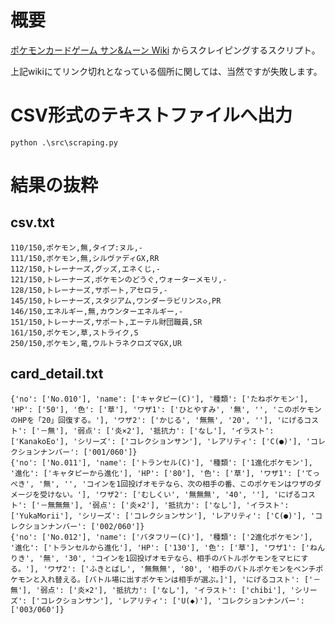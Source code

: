 # 概要

[ポケモンカードゲーム サン&ムーン Wiki](https://wiki.xn--rckteqa2e.com/wiki/%E3%83%9D%E3%82%B1%E3%83%A2%E3%83%B3%E3%82%AB%E3%83%BC%E3%83%89%E3%82%B2%E3%83%BC%E3%83%A0_%E3%82%B5%E3%83%B3%26%E3%83%A0%E3%83%BC%E3%83%B3) からスクレイピングするスクリプト。

上記wikiにてリンク切れとなっている個所に関しては、当然ですが失敗します。

# CSV形式のテキストファイルへ出力

```
python .\src\scraping.py
```

# 結果の抜粋

## csv.txt

```
110/150,ポケモン,無,タイプ:ヌル,-
111/150,ポケモン,無,シルヴァディGX,RR
112/150,トレーナーズ,グッズ,エネくじ,-
121/150,トレーナーズ,ポケモンのどうぐ,ウォーターメモリ,-
128/150,トレーナーズ,サポート,アセロラ,-
145/150,トレーナーズ,スタジアム,ワンダーラビリンス◇,PR
146/150,エネルギー,無,カウンターエネルギー,-
151/150,トレーナーズ,サポート,エーテル財団職員,SR
161/150,ポケモン,草,ストライク,S
250/150,ポケモン,竜,ウルトラネクロズマGX,UR
```

## card_detail.txt

```
{'no': ['No.010'], 'name': ['キャタピー(C)'], '種類': ['たねポケモン'], 'HP': ['50'], '色': ['草'], 'ワザ1': ['ひとやすみ', '無', '', 'このポケモンのHPを「20」回復する。'], 'ワザ2': ['かじる', '無無', '20', ''], 'にげるコスト': ['－無'], '弱点': ['炎×2'], '抵抗力': ['なし'], 'イラスト': ['KanakoEo'], 'シリーズ': ['コレクションサン'], 'レアリティ': ['C(●)'], 'コレクションナンバー': ['001/060']}
{'no': ['No.011'], 'name': ['トランセル(C)'], '種類': ['1進化ポケモン'], '進化': ['キャタピーから進化'], 'HP': ['80'], '色': ['草'], 'ワザ1': ['てっぺき', '無', '', 'コインを1回投げオモテなら、次の相手の番、このポケモンはワザのダメージを受けない。'], 'ワザ2': ['むしくい', '無無無', '40', ''], 'にげるコスト': ['－無無無'], '弱点': ['炎×2'], '抵抗力': ['なし'], 'イラスト': ['YukaMorii'], 'シリーズ': ['コレクションサン'], 'レアリティ': ['C(●)'], 'コレクションナンバー': ['002/060']}
{'no': ['No.012'], 'name': ['バタフリー(C)'], '種類': ['2進化ポケモン'], '進化': ['トランセルから進化'], 'HP': ['130'], '色': ['草'], 'ワザ1': ['ねんりき', '無', '30', 'コインを1回投げオモテなら、相手のバトルポケモンをマヒにする。'], 'ワザ2': ['ふきとばし', '無無無', '80', '相手のバトルポケモンをベンチポケモンと入れ替える。[バトル場に出すポケモンは相手が選ぶ。]'], 'にげるコスト': ['－無'], '弱点': ['炎×2'], '抵抗力': ['なし'], 'イラスト': ['chibi'], 'シリーズ': ['コレクションサン'], 'レアリティ': ['U(◆)'], 'コレクションナンバー': ['003/060']}
```
